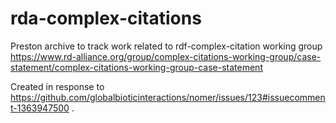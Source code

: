 # rda-complex-citations
Preston archive to track work related to rdf-complex-citation working group https://www.rd-alliance.org/group/complex-citations-working-group/case-statement/complex-citations-working-group-case-statement

Created in response to https://github.com/globalbioticinteractions/nomer/issues/123#issuecomment-1363947500 .


